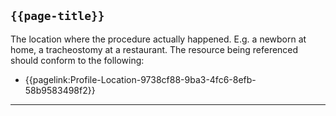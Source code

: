 ## <code>{{page-title}}</code>
The location where the procedure actually happened. E.g. a newborn at home, a tracheostomy at a restaurant. The resource being referenced should conform to the following:
- {{pagelink:Profile-Location-9738cf88-9ba3-4fc6-8efb-58b9583498f2}}

---

